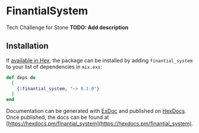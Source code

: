# FinantialSystem
Tech Challenge for Stone
**TODO: Add description**

## Installation

If [available in Hex](https://hex.pm/docs/publish), the package can be installed
by adding `finantial_system` to your list of dependencies in `mix.exs`:

```elixir
def deps do
  [
    {:finantial_system, "~> 0.1.0"}
  ]
end
```

Documentation can be generated with [ExDoc](https://github.com/elixir-lang/ex_doc)
and published on [HexDocs](https://hexdocs.pm). Once published, the docs can
be found at [https://hexdocs.pm/finantial_system](https://hexdocs.pm/finantial_system).

